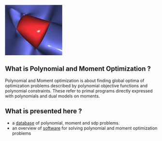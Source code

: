 <div class="home-page-logo">
   <img src="/assets/pmo-logo.png">
</div>


## What is Polynomial and Moment Optimization ?

Polynomial and Moment optimization is about finding global optima of optimization problems described by polynomial objective functions and polynomial constraints. 
These refer to primal programs directly expressed with polynomials and dual models on moments.

## What is presented here ?

- a [database](https://github.com/PolynomialMomentOptimization/data) of polynomial, moment and sdp problems.
- an overview of [software](software/index.html) for solving polynomial and moment optimization problems


